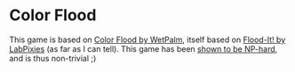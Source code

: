 # Color Flood

This game is based on [Color Flood by WetPalm](https://play.google.com/store/apps/details?id=com.wetpalm.colorflood),
itself based on [Flood-It! by LabPixies](https://play.google.com/store/apps/details?id=com.labpixies.flood) (as far as I can tell). 
This game has been [shown to be NP-hard](http://arxiv.org/abs/1001.4420), and is thus non-trivial ;)





